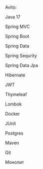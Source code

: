 Avito:

Java 17

Spring MVC

Spring Boot

Spring Data

Spring Sequrity

Spring Data Jpa

Hibernate

JWT

Thymeleaf

Lombok

Docker

JUnit

Postgres

Maven

Git

Монолит
